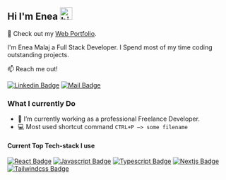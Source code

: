 ## Hi I'm Enea <img src="https://user-images.githubusercontent.com/1303154/88677602-1635ba80-d120-11ea-84d8-d263ba5fc3c0.gif" width="28px" height="28px" alt="hi">

🚀 Check out my [Web Portfolio](https://enea-dev-portfolio.vercel.app/).

I'm Enea Malaj a Full Stack Developer. I Spend most of my time coding outstanding projects.

:mailbox: Reach me out!

[![Linkedin Badge](https://img.shields.io/badge/-Enea-0e76a8?style=flat&labelColor=0e76a8&logo=linkedin&logoColor=white)](https://www.linkedin.com/in/enea-malaj/) [![Mail Badge](https://img.shields.io/badge/-eneamalaj-c0392b?style=flat&labelColor=c0392b&logo=gmail&logoColor=white)](mailto:eneamalaj13@gmail.com)

### What I currently Do

- 🔭 I’m currently working as a professional Freelance Developer.
- :computer: Most used shortcut command `CTRL+P —> some filename` 

#### Current Top Tech-stack I use

<!-- add more skills? -->

[![React Badge](https://img.shields.io/badge/-React-61DBFB?style=for-the-badge&labelColor=black&logo=react&logoColor=61DBFB)](#) [![Javascript Badge](https://img.shields.io/badge/-Javascript-F0DB4F?style=for-the-badge&labelColor=black&logo=javascript&logoColor=F0DB4F)](#) [![Typescript Badge](https://img.shields.io/badge/-Typescript-007acc?style=for-the-badge&labelColor=black&logo=typescript&logoColor=007acc)](#) [![Nextjs Badge](https://img.shields.io/badge/-Nextjs-1e1e1e?style=for-the-badge&labelColor=lightgrey&logo=next.js&logoColor=1e1e1e)](#) [![Tailwindcss Badge](https://img.shields.io/badge/-Tailwind-39bdf8?style=for-the-badge&labelColor=black&logo=tailwindcss&logoColor=39bdf8)](#)
